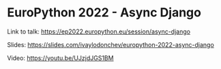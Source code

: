 # EuroPython 2022 - Async Django

Link to talk: https://ep2022.europython.eu/session/async-django

Slides: https://slides.com/ivaylodonchev/europython-2022-async-django

Video: https://youtu.be/UJzjdJGS1BM
